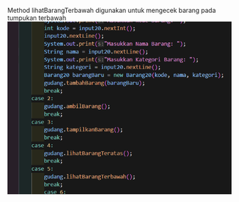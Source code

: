 Method lihatBarangTerbawah digunakan untuk mengecek barang pada tumpukan terbawah 
<img src="../Latihan/img/test.png">

